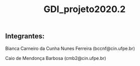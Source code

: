 <header>
  <h1>GDI_projeto2020.2</h1>

</header>

<h2>Integrantes:</h2>
<p> Bianca Carneiro da Cunha Nunes Ferreira (bccnf@cin.ufpe.br)
</p>
<p>Caio de Mendonça Barbosa (cmb2@cin.ufpe.br)
</p>
